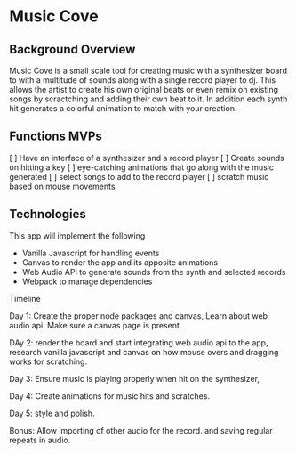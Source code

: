# Music Cove

## Background Overview

Music Cove is a small scale tool for creating music with a synthesizer board to with a multitude of sounds along with a single
record player to dj. This allows the artist to create his own original beats or even remix on existing songs by scractching and
adding their own beat to it. In addition each synth hit generates a colorful animation to match with your creation.

## Functions MVPs

[ ] Have an interface of a synthesizer and a record player
[ ] Create sounds on hitting a key
[ ] eye-catching animations that go along with the music generated
[ ] select songs to add to the record player
[ ] scratch music based on mouse movements

## Technologies

This app will implement the following
* Vanilla Javascript for handling events
* Canvas to render the app and its apposite animations
* Web Audio API to generate sounds from the synth and selected records
* Webpack to manage dependencies

Timeline

Day 1: Create the proper node packages and canvas, Learn about web audio api. Make sure a canvas page is present.

DAy 2: render the board and start integrating web audio api to the app, research vanilla javascript and canvas on how mouse
overs and dragging works for scratching.

Day 3: Ensure music is playing properly when hit on the synthesizer, 

Day 4: Create animations for music hits and scratches.

Day 5: style and polish.

Bonus:
Allow importing of other audio for the record. and saving regular repeats in audio.
